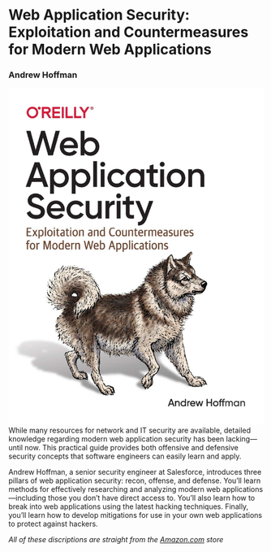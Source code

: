 # Web Application Security: Exploitation and Countermeasures for Modern Web Applications
### Andrew Hoffman
![](/WebSec.jpg)
While many resources for network and IT security are available, detailed knowledge regarding modern web application security has been lacking—until now. This practical guide provides both offensive and defensive security concepts that software engineers can easily learn and apply.

Andrew Hoffman, a senior security engineer at Salesforce, introduces three pillars of web application security: recon, offense, and defense. You’ll learn methods for effectively researching and analyzing modern web applications—including those you don’t have direct access to. You’ll also learn how to break into web applications using the latest hacking techniques. Finally, you’ll learn how to develop mitigations for use in your own web applications to protect against hackers.

*All of these discriptions are straight from the [Amazon.com](https://www.amazon.com/Web-Application-Security-Exploitation-Countermeasures/dp/1492053112/ref=asc_df_1492053112/?tag=hyprod-20&linkCode=df0&hvadid=416662155241&hvpos=&hvnetw=g&hvrand=12336271666237038992&hvpone=&hvptwo=&hvqmt=&hvdev=c&hvdvcmdl=&hvlocint=&hvlocphy=1017596&hvtargid=pla-898882798945&psc=1&tag=&ref=&adgrpid=95590145444&hvpone=&hvptwo=&hvadid=416662155241&hvpos=&hvnetw=g&hvrand=12336271666237038992&hvqmt=&hvdev=c&hvdvcmdl=&hvlocint=&hvlocphy=1017596&hvtargid=pla-898882798945) store*
